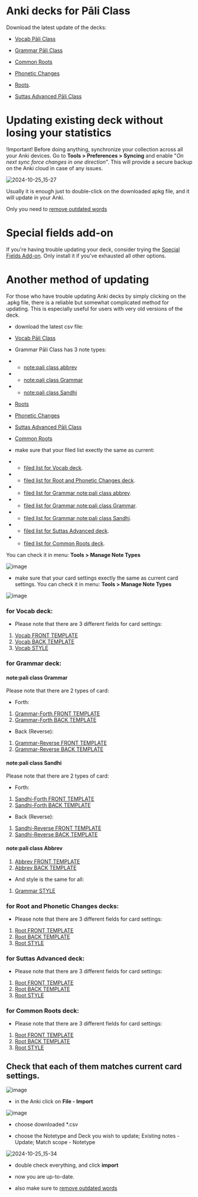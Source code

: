 # Anki decks for Pāli Class

Download the latest update of the decks:

- [Vocab Pāli Class](https://github.com/sasanarakkha/study-tools/releases/latest/download/vocab-pali-class.apkg)

- [Grammar Pāli Class](https://github.com/sasanarakkha/study-tools/releases/latest/download/grammar-pali-class.apkg)

- [Common Roots](https://github.com/sasanarakkha/study-tools/releases/latest/download/common-roots.apkg)

- [Phonetic Changes](https://github.com/sasanarakkha/study-tools/releases/latest/download/phonetic-pali-class.apkg)

- [Roots](https://github.com/sasanarakkha/study-tools/releases/latest/download/roots-pali-class.apkg).

- [Suttas Advanced Pāli Class](https://github.com/sasanarakkha/study-tools/releases/latest/download/suttas-advanced-pali-class.apkg)


# Updating existing deck without losing your statistics

!Important! Before doing anything, synchronize your collection across all your Anki devices. Go to **Tools > Preferences > Syncing** and enable "*On next sync force changes in one direction*". This will provide a secure backup on the Anki cloud in case of any issues.

![2024-10-25_15-27](https://github.com/user-attachments/assets/585a6c1d-6353-4b2f-a95f-7f18f29cfe5e)

Usually it is enough just to double-click on the downloaded apkg file, and it will update in your Anki. 

Only you need to [remove outdated words](https://sasanarakkha.github.io/study-tools/anki-decks/test.html)

# Special fields add-on

If you're having trouble updating your deck, consider trying the [Special Fields Add-on](https://sasanarakkha.github.io/study-tools/anki-decks/special-fields.html). Only install it if you've exhausted all other options.

# Another method of updating

For those who have trouble updating Anki decks by simply clicking on the .apkg file, there is a reliable but somewhat complicated method for updating. This is especially useful for users with very old versions of the deck.

- download the latest csv file:

- [Vocab Pāli Class](https://github.com/sasanarakkha/study-tools/releases/latest/download/vocab-pali-class.csv)

- Grammar Pāli Class has 3 note types:

- - [note:pali class abbrev](https://github.com/sasanarakkha/study-tools/releases/latest/download/grammar-pali-class-abbr.csv)

- - [note:pali class Grammar](https://github.com/sasanarakkha/study-tools/releases/latest/download/grammar-pali-class-gramm.csv)

- - [note:pali class Sandhi](https://github.com/sasanarakkha/study-tools/releases/latest/download/grammar-pali-class-sandhi.csv)

- [Roots](https://github.com/sasanarakkha/study-tools/releases/latest/download/roots-pali-class.csv)

- [Phonetic Changes](https://github.com/sasanarakkha/study-tools/releases/latest/download/phonetic-pali-class.csv)

- [Suttas Advanced Pāli Class](https://github.com/sasanarakkha/study-tools/releases/latest/download/suttas-advanced-pali-class.csv)

- [Common Roots](https://github.com/sasanarakkha/study-tools/releases/latest/download/common-roots.csv)

- make sure that your filed list exectly the same as current:

- - [filed list for Vocab deck](https://github.com/sasanarakkha/study-tools/blob/main/anki-style/field-list-vocab-class.txt). 

- - [filed list for Root and Phonetic Changes deck](https://github.com/sasanarakkha/study-tools/blob/main/anki-style/field-list-roots-class.txt).

- - [filed list for Grammar note:pali class abbrev](https://github.com/sasanarakkha/study-tools/blob/main/anki-style/field-list-grammar-abbr.txt).

- - [filed list for Grammar note:pali class Grammar](https://github.com/sasanarakkha/study-tools/blob/main/anki-style/field-list-grammar-gramm.txt).

- - [filed list for Grammar note:pali class Sandhi](https://github.com/sasanarakkha/study-tools/blob/main/anki-style/field-list-grammar-sandhi.txt).

- - [filed list for Suttas Advanced deck](https://github.com/sasanarakkha/study-tools/blob/main/anki-style/field-list-suttas-class.txt). 

- - [filed list for Common Roots deck](https://github.com/sasanarakkha/study-tools/blob/main/anki-style/field-list-common-roots.txt). 

You can check it in menu: **Tools > Manage Note Types**

![image](https://user-images.githubusercontent.com/39419221/187018978-aa198754-bf2d-49c1-a470-1d3a80ea8acb.png)

- make sure that your card settings exectly the same as current card settings. You can check it in menu: **Tools > Manage Note Types**

![image](https://user-images.githubusercontent.com/39419221/187018990-f0ce18f6-d36f-434b-a19c-cb5f54f5ffe3.png)

### for Vocab deck:

- Please note that there are 3 different fields for card settings: 
1. [Vocab FRONT TEMPLATE](https://github.com/sasanarakkha/study-tools/blob/main/anki-style/class-front.txt)
2. [Vocab BACK TEMPLATE](https://github.com/sasanarakkha/study-tools/blob/main/anki-style/class-back.txt)
3. [Vocab STYLE](https://github.com/sasanarakkha/study-tools/blob/main/anki-style/styling.txt) 

### for Grammar deck:

#### note:pali class Grammar

Please note that there are 2 types of card:
- Forth:
1. [Grammar-Forth FRONT TEMPLATE](https://github.com/sasanarakkha/study-tools/blob/main/anki-style/grammar-gramm-forth-front.txt)
2. [Grammar-Forth BACK TEMPLATE](https://github.com/sasanarakkha/study-tools/blob/main/anki-style/grammar-gramm-forth-back.txt)
- Back (Reverse):
1. [Grammar-Reverse FRONT TEMPLATE](https://github.com/sasanarakkha/study-tools/blob/main/anki-style/grammar-gramm-back-front.txt)
2. [Grammar-Reverse BACK TEMPLATE](https://github.com/sasanarakkha/study-tools/blob/main/anki-style/grammar-gramm-back-back.txt)

#### note:pali class Sandhi

Please note that there are 2 types of card:
- Forth:
1. [Sandhi-Forth FRONT TEMPLATE](https://github.com/sasanarakkha/study-tools/blob/main/anki-style/grammar-sandhi-forth-front.txt)
2. [Sandhi-Forth BACK TEMPLATE](https://github.com/sasanarakkha/study-tools/blob/main/anki-style/grammar-sandhi-forth-back.txt)
- Back (Reverse):
1. [Sandhi-Reverse FRONT TEMPLATE](https://github.com/sasanarakkha/study-tools/blob/main/anki-style/grammar-sandhi-back-front.txt)
2. [Sandhi-Reverse BACK TEMPLATE](https://github.com/sasanarakkha/study-tools/blob/main/anki-style/grammar-sandhi-back-back.txt)

#### note:pali class Abbrev

1. [Abbrev FRONT TEMPLATE](https://github.com/sasanarakkha/study-tools/blob/main/anki-style/grammar-abbrev-front.txt)
2. [Abbrev BACK TEMPLATE](https://github.com/sasanarakkha/study-tools/blob/main/anki-style/grammar-abbrev-back.txt)

- And style is the same for all:
1. [Grammar STYLE](https://github.com/sasanarakkha/study-tools/blob/main/anki-style/styling.txt) 


### for Root and Phonetic Changes decks:
- Please note that there are 3 different fields for card settings: 
1. [Root FRONT TEMPLATE](https://github.com/sasanarakkha/study-tools/blob/main/anki-style/roots-front.txt)
2. [Root BACK TEMPLATE](https://github.com/sasanarakkha/study-tools/blob/main/anki-style/roots-back.txt)
3. [Root STYLE](https://github.com/sasanarakkha/study-tools/blob/main/anki-style/styling.txt) 

### for Suttas Advanced deck:
- Please note that there are 3 different fields for card settings: 
1. [Root FRONT TEMPLATE](https://github.com/sasanarakkha/study-tools/blob/main/anki-style/suttas-front.txt)
2. [Root BACK TEMPLATE](https://github.com/sasanarakkha/study-tools/blob/main/anki-style/suttas-back.txt)
3. [Root STYLE](https://github.com/sasanarakkha/study-tools/blob/main/anki-style/styling.txt)

### for Common Roots deck:
- Please note that there are 3 different fields for card settings: 
1. [Root FRONT TEMPLATE](https://github.com/sasanarakkha/study-tools/blob/main/anki-style/common-roots-front.txt)
2. [Root BACK TEMPLATE](https://github.com/sasanarakkha/study-tools/blob/main/anki-style/common-roots-back.txt)
3. [Root STYLE](https://github.com/sasanarakkha/study-tools/blob/main/anki-style/styling.txt) 

Check that each of them matches current card settings.
- 
![image](https://user-images.githubusercontent.com/39419221/205493920-854a4da9-1e37-4a17-8a11-12dcceea3754.png)

- in the Anki click on **File - Import**

![image](https://user-images.githubusercontent.com/39419221/187018280-c295e071-c130-4f42-8518-a3a5e0326124.png)

- choose downloaded *.csv

- choose the Notetype and Deck you wish to update; Existing notes - Update; Match scope - Notetype

![2024-10-25_15-34](https://github.com/user-attachments/assets/e7d778be-d836-47f2-939d-ed54a704a4fd)

- double check everything, and click **import**

- now you are up-to-date.

- also make sure to [remove outdated words](https://sasanarakkha.github.io/study-tools/anki-decks/test.html)





